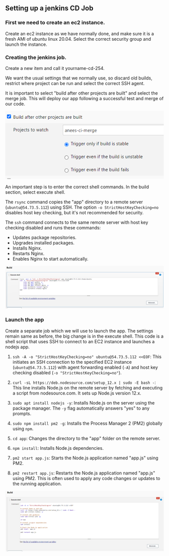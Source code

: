 ## Setting up a jenkins CD Job

### First we need to create an ec2 instance.

Create an ec2 instance as we have normally done, and make sure it is a fresh AMI of ubuntu linux 20.04. Select the correct security group and launch the instance.

### Creating the jenkins job.

Create a new item and call it yourname-cd-254.

We want the usual settings that we normally use, so discard old builds, restrict where project can be run and select the correct SSH agent. 

It is important to select "build after other projects are built" and select the merge job. This will deploy our app following a successful test and merge of our code.

![](build_triggers2.PNG)

An important step is to enter the correct shell commands. In the build section, select execute shell. 

 The `rsync` command copies the "app" directory to a remote server (`ubuntu@54.73.5.112`) using SSH. The option `-o StrictHostKeyChecking=no` disables host key checking, but it's not recommended for security.

The `ssh` command connects to the same remote server with host key checking disabled and runs these commands:
   - Updates package repositories.
   - Upgrades installed packages.
   - Installs Nginx.
   - Restarts Nginx.
   - Enables Nginx to start automatically.

![](execute_ssh.PNG)


### Launch the app

Create a separate job which we will use to launch the app. The settings remain same as before, the big change is in the execute shell.
This code is a shell script that uses SSH to connect to an EC2 instance and launches a nodejs app.

1. `ssh -A -o "StrictHostKeyChecking=no" ubuntu@54.73.5.112 <<EOF`: This initiates an SSH connection to the specified EC2 instance (`ubuntu@54.73.5.112`) with agent forwarding enabled (`-A`) and host key checking disabled (`-o "StrictHostKeyChecking=no"`). 

2. `curl -sL https://deb.nodesource.com/setup_12.x | sudo -E bash -`: This line installs Node.js on the remote server by fetching and executing a script from nodesource.com. It sets up Node.js version 12.x.

3. `sudo apt install nodejs -y`: Installs Node.js on the server using the package manager. The `-y` flag automatically answers "yes" to any prompts.

4. `sudo npm install pm2 -g`: Installs the Process Manager 2 (PM2) globally using `npm`.

5. `cd app`: Changes the directory to the "app" folder on the remote server.

6. `npm install`: Installs Node.js dependencies.

7. `pm2 start app.js`: Starts the Node.js application named "app.js" using PM2.

8. `pm2 restart app.js`: Restarts the Node.js application named "app.js" using PM2. This is often used to apply any code changes or updates to the running application.


![](execute_app.PNG)